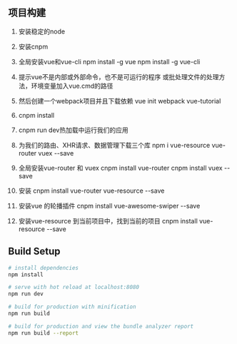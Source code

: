 
## 项目构建

1.  安装稳定的node

2.  安装cnpm

3.  全局安装vue和vue-cli
npm install -g vue
npm install -g vue-cli

4.  提示vue不是内部或外部命令，也不是可运行的程序 或批处理文件的处理方法，环境变量加入vue.cmd的路径

5.  然后创建一个webpack项目并且下载依赖
 vue init webpack vue-tutorial

6.  cnpm install

7.  cnpm run dev热加载中运行我们的应用

8.  为我们的路由、XHR请求、数据管理下载三个库
 npm i vue-resource vue-router vuex --save

9.  全局安装vue-router 和 vuex
  cnpm install vue-router
  cnpm install vuex --save

10. 安装
 cnpm install vue-router vue-resource --save

11. 安装vue 的轮播插件
 cnpm install vue-awesome-swiper --save

12. 安装vue-resource 到当前项目中，找到当前的项目
 cnpm install vue-resource --save

## Build Setup

``` bash
# install dependencies
npm install

# serve with hot reload at localhost:8080
npm run dev

# build for production with minification
npm run build

# build for production and view the bundle analyzer report
npm run build --report
```
